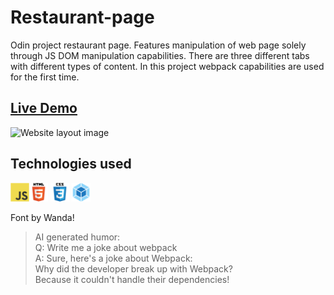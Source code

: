 # Restaurant-page

Odin project restaurant page. Features manipulation of web page solely through JS DOM manipulation capabilities. There are three different tabs with different types of content. In this project webpack capabilities are used for the first time.

## [Live Demo](https://confucii.github.io/restaurant-page/)

![Website layout image](https://raw.githubusercontent.com/Confucii/confucii/main/images/restaurant.png)

## Technologies used

<img src="https://raw.githubusercontent.com/devicons/devicon/master/icons/javascript/javascript-original.svg" alt="javascript" width="30" height="30"/><img src="https://raw.githubusercontent.com/devicons/devicon/master/icons/html5/html5-original-wordmark.svg" alt="html5" width="30" height="30"/> <img src="https://raw.githubusercontent.com/devicons/devicon/master/icons/css3/css3-original-wordmark.svg" alt="css3" width="30" height="30"/> <img src="https://raw.githubusercontent.com/devicons/devicon/1119b9f84c0290e0f0b38982099a2bd027a48bf1/icons/webpack/webpack-original.svg" alt="css3" width="30" height="30"/>

Font by Wanda!

> AI generated humor: <br>
> Q: Write me a joke about webpack <br>
> A: Sure, here's a joke about Webpack: <br>
> Why did the developer break up with Webpack? <br>
> Because it couldn't handle their dependencies!
